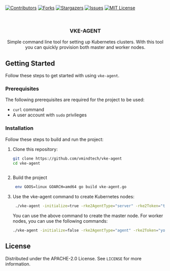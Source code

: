 <a name="readme-top"></a>

[![Contributors][contributors-shield]][contributors-url]
[![Forks][forks-shield]][forks-url]
[![Stargazers][stars-shield]][stars-url]
[![Issues][issues-shield]][issues-url]
[![MIT License][license-shield]][license-url]



<!-- PROJECT LOGO -->
<br />
<div align="center">

  <h3 align="center">VKE-AGENT</h3>

  <p align="center">
    Simple command line tool for setting up Kubernetes clusters. With this tool you can quickly provision both master and worker nodes.
    <br />
  </p>
</div>

## Getting Started

Follow these steps to get started with using `vke-agent`.

### Prerequisites

The following prerequisites are required for the project to be used:

- `curl` command
- A user account with `sudo` privileges

### Installation

Follow these steps to build and run the project:

1. Clone this repository:

   ```bash
   git clone https://github.com/vmindtech/vke-agent
   cd vke-agent
  

2. Build the project
   ```bash
    env GOOS=linux GOARCH=amd64 go build vke-agent.go
    ```
3. Use the vke-agent command to create Kubernetes nodes:
   ```bash
    ./vke-agent -initialize=true -rke2AgentType="server" -rke2Token="tiNI9s62On77H05Y6vsWtVkcZW7el7TfU2z=gwRJt" -serverAddress="LB-ADDRESS" -kubeversion="v1.28.2+rke2r1"  -tlsSan="LB-ADDRESS"
    ```
   You can use the above command to create the master node. For worker nodes, you can use the following commands:
      ```bash
    ./vke-agent -initialize=false -rke2AgentType="agent" -rke2Token="your-token" -serverAddress="https://your-adress:9345" -kubeversion="v1.28.2+rke2r1"  -tlsSan="your-loadbalancer-adress"

    ```

<!-- LICENSE -->
## License

Distributed under the APACHE-2.0 License. See `LICENSE` for more information.


[contributors-shield]: https://img.shields.io/github/contributors/vmindtech/vke-agent?style=for-the-badge
[contributors-url]: https://github.com/vmindtech/vke-agent/graphs/contributors
[forks-shield]: https://img.shields.io/github/forks/vmindtech/vke-agent?style=for-the-badge
[forks-url]: https://github.com/vmindtech/vke-agent/network/members
[stars-shield]: https://img.shields.io/github/stars/vmindtech/vke-agent?style=for-the-badge
[stars-url]: https://github.com/vmindtech/vke-agent/stargazers
[issues-shield]: https://img.shields.io/github/issues/vmindtech/vke-agent?style=for-the-badge
[issues-url]: https://github.com/vmindtech/vke-agent/issues
[license-shield]: https://img.shields.io/github/license/vmindtech/vke-agent?style=for-the-badge
[license-url]: https://github.com/vmindtech/vke-agent/blob/main/LICENSE